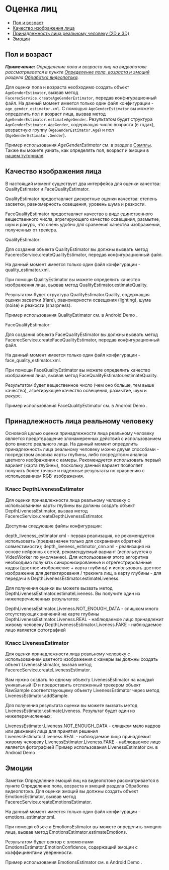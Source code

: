 # Оценка лиц 

* [Пол и возраст](#пол-и-возраст)
* [Качество изображения лица](#качество-изображения-лица)
* [Принадлежность лица реальному человеку (2D и 3D)](#принадлежность-лица-реальному-человеку)
* [Эмоции](#эмоции)

## Пол и возраст

_**Примечание:** Определение пола и возраста лиц на видеопотоке рассматривается в пункте [Определение пола, возраста и эмоций](video_stream_processing.md#определение-пола-возраста-и-эмоций) раздела [Обработка видеопотока](video_stream_processing.md)._

Для оценки пола и возраста необходимо создать объект `AgeGenderEstimator`, вызвав метод `FacerecService.createAgeGenderEstimator`, передав конфигурационный файл. На данный момент имеется только один файл конфигурации - `age_gender_estimator.xml`. С помощью `AgeGenderEstimator` вы можете определить пол и возраст лица, вызвав метод `AgeGenderEstimator.estimateAgeGender`. Результатом будет структура `AgeGenderEstimator.AgeGender`, содержащая число возраста (в годах), возрастную группу (`AgeGenderEstimator.Age`) и пол (`AgeGenderEstimator.Gender`). 

Пример использования *AgeGenderEstimator* см. в разделе [Сэмплы](../samples). Также вы можете узнать, как определять пол, возраст и эмоции в [нашем туториале](../tutorials/estimating_age_gender_and_emotions.md).

## Качество изображения лица

В настоящий момент существует два интерфейса для оценки качества: QualityEstimator и FaceQualityEstimator.

QualityEstimator предоставляет дискретные оценки качества: степень засветки, равномерность освещения, уровень шума и резкости.

FaceQualityEstimator предоставляет качество в виде единственного вещественного числа, агрегирующего качество освещения, размытие, шум и ракурс, что очень удобно для срaвнения качества изображений, полученных от трекера.

QualityEstimator:

Для создания объекта QualityEstimator вы должны вызвать метод FacerecService.createQualityEstimator, передав конфигурационный файл.

На данный момент имеется только один файл конфигурации - quality_estimator.xml.

При помощи QualityEstimator вы можете определить качество изображения лица, вызвав метод QualityEstimator.estimateQuality.

Результатом будет структура QualityEstimator.Quality, содержащая оценки засветки (flare), равномерности освещения (lighting), шума (noise) и резкости (sharpness).

Пример использования QualityEstimator см. в Android Demo .

FaceQualityEstimator:

Для создания объекта FaceQualityEstimator вы должны вызвать метод FacerecService.createFaceQualityEstimator, передав конфигурационный файл.

На данный момент имеется только один файл конфигурации - face_quality_estimator.xml.

При помощи FaceQualityEstimator вы можете определить качество изображения лица, вызвав метод FaceQualityEstimator.estimateQuality.

Результатом будет вещественное число (чем оно больше, тем выше качество), агрегирующее качество освещения, размытие, шум и ракурс.

Пример использования FaceQualityEstimator см. в Android Demo .

## Принадлежность лица реальному человеку

Основной целью оценки принадлежности лица реальному человеку является предотвращение злонамеренных действий с использованием фото вместо реального лица. На данный момент определить принадлежность лица реальному человеку можно двумя способами - посредством анализа карты глубины, либо посредством анализа цветного изображения с камеры. Рекомендуется использовать первый вариант (карта глубины), поскольку данный вариант позволяет получить более точные и надежные результаты по сравнению с использованием RGB-изображения.

### Класс DepthLivenessEstimator 

Для оценки принадлежности лица реальному человеку с использованием карты глубины вы должны создать объект DepthLivenessEstimator, вызвав метод FacerecService.createDepthLivenessEstimator.

Доступны следующие файлы конфигурации:

depth_liveness_estimator.xml - первая реализация, не рекомендуется использовать (предназначен только для сохранения обратной совместимости);
depth_liveness_estimator_cnn.xml - реализация на основе нейронных сетей, рекомендуемый вариант (используется в VideoWorker по умолчанию).
Для использования этого алгоритма необходимо получать синхронизированные и отрегестрированные кадры (цветное изображение + карта глубины) и использовать цветное изображение для детектирования / трекинга лиц, а карту глубины - для передачи в DepthLivenessEstimator.estimateLiveness.

Для получения оценки вы можете вызвать метод DepthLivenessEstimator.estimateLiveness. Вы получите один из нижеперечисленных результатов:

DepthLivenessEstimator.Liveness.NOT_ENOUGH_DATA - слишком много отсутствующих значений на карте глубины
DepthLivenessEstimator.Liveness.REAL - наблюдаемое лицо принадлежит живому человеку
DepthLivenessEstimator.Liveness.FAKE - наблюдаемое лицо является фотографией

### Класс LivenessEstimator

Для оценки принадлежности лица реальному человеку с использованием цветного изображения с камеры вы должны создать объект LivenessEstimator, вызвав метод FacerecService.createLivenessEstimator.

Вам нужно создать по одному объекту LivenessEstimator на каждый уникальный ID и предоставить отслеженный трекером объект RawSample соответствующему объекту LivenessEstimator через метод LivenessEstimator.addSample.

Для получения результата оценки вы можете вызвать метод LivenessEstimator.estimateLiveness. Результат будет один из нижеперечисленных:

LivenessEstimator.Liveness.NOT_ENOUGH_DATA - слишком мало кадров или движений лица для принятия решения
LivenessEstimator.Liveness.REAL - наблюдаемое лицо принадлежит живому человеку
LivenessEstimator.Liveness.FAKE - наблюдаемое лицо является фотографией
Пример использования LivenessEstimator см. в Android Demo .

## Эмоции

Заметки
Определение эмоций лиц на видеопотоке рассматривается в пункте Определение пола, возраста и эмоций раздела Обработка видеопотока.
Для оценки эмоций вы должны создать объект EmotionsEstimator, вызвав метод FacerecService.createEmotionsEstimator.

На данный момент имеется только один файл конфигурации - emotions_estimator.xml.

При помощи объекта EmotionsEstimator вы можете определить эмоцию лица, вызвав метод EmotionsEstimator.estimateEmotions.

Результатом будет вектор с элементами EmotionsEstimator.EmotionConfidence, содержащий эмоции с коэффициентами уверенности.

Пример использования EmotionsEstimator см. в Android Demo .
